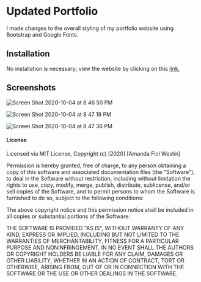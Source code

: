 # Updated Portfolio 

I made changes to the overall styling of my portfolio website using Bootstrap and Google Fonts. 

## Installation

No installation is necessary; view the website by clicking on this [link.](https://a-westin.github.io/gtatl-updated-portfolio/)

## Screenshots 


![Screen Shot 2020-10-04 at 8 46 50 PM](https://user-images.githubusercontent.com/69770137/95031247-f7552680-0682-11eb-8da2-342deff39a3d.png)

![Screen Shot 2020-10-04 at 8 47 19 PM](https://user-images.githubusercontent.com/69770137/95031250-fde39e00-0682-11eb-84e6-a7d9859d556d.png)

![Screen Shot 2020-10-04 at 8 47 36 PM](https://user-images.githubusercontent.com/69770137/95031251-01772500-0683-11eb-9e58-325d8ee6faf9.png)


#### License

Licensed via MIT License, 
Copyright (c) [2020] [Amanda Fici Westin]

Permission is hereby granted, free of charge, to any person obtaining a copy
of this software and associated documentation files (the "Software"), to deal
in the Software without restriction, including without limitation the rights
to use, copy, modify, merge, publish, distribute, sublicense, and/or sell
copies of the Software, and to permit persons to whom the Software is
furnished to do so, subject to the following conditions:

The above copyright notice and this permission notice shall be included in all
copies or substantial portions of the Software.

THE SOFTWARE IS PROVIDED "AS IS", WITHOUT WARRANTY OF ANY KIND, EXPRESS OR
IMPLIED, INCLUDING BUT NOT LIMITED TO THE WARRANTIES OF MERCHANTABILITY,
FITNESS FOR A PARTICULAR PURPOSE AND NONINFRINGEMENT. IN NO EVENT SHALL THE
AUTHORS OR COPYRIGHT HOLDERS BE LIABLE FOR ANY CLAIM, DAMAGES OR OTHER
LIABILITY, WHETHER IN AN ACTION OF CONTRACT, TORT OR OTHERWISE, ARISING FROM,
OUT OF OR IN CONNECTION WITH THE SOFTWARE OR THE USE OR OTHER DEALINGS IN THE
SOFTWARE.
